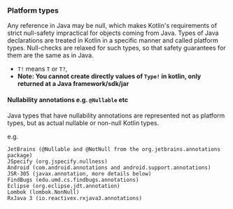 

### Platform types

Any reference in Java may be null, which makes Kotlin's requirements of strict null-safety impractical for objects coming from Java. Types of Java declarations are treated in Kotlin in a specific manner and called platform types. Null-checks are relaxed for such types, so that safety guarantees for them are the same as in Java.

* `T!` means `T` or `T?`,
* **Note: You cannot create directly values of `Type!` in kotlin, only returned at a Java framework/sdk/jar**

#### Nullability annotations e.g. `@Nullable` etc

Java types that have nullability annotations are represented not as platform types, 
but as actual nullable or non-null Kotlin types.

e.g.
```
JetBrains (@Nullable and @NotNull from the org.jetbrains.annotations package)
JSpecify (org.jspecify.nullness)
Android (com.android.annotations and android.support.annotations)
JSR-305 (javax.annotation, more details below)
FindBugs (edu.umd.cs.findbugs.annotations)
Eclipse (org.eclipse.jdt.annotation)
Lombok (lombok.NonNull)
RxJava 3 (io.reactivex.rxjava3.annotations)
```


